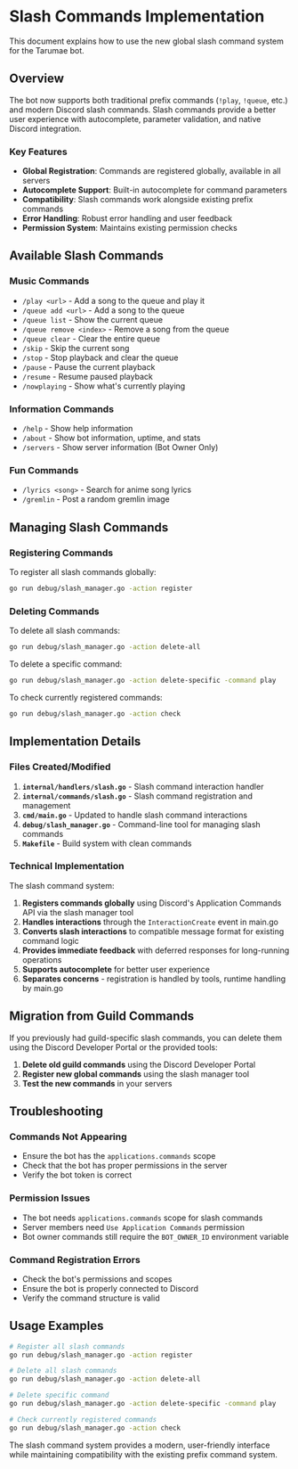 # Slash Commands Implementation

This document explains how to use the new global slash command system for the Tarumae bot.

## Overview

The bot now supports both traditional prefix commands (`!play`, `!queue`, etc.) and modern Discord slash commands. Slash commands provide a better user experience with autocomplete, parameter validation, and native Discord integration.

### Key Features

- **Global Registration**: Commands are registered globally, available in all servers
- **Autocomplete Support**: Built-in autocomplete for command parameters
- **Compatibility**: Slash commands work alongside existing prefix commands
- **Error Handling**: Robust error handling and user feedback
- **Permission System**: Maintains existing permission checks

## Available Slash Commands

### Music Commands
- `/play <url>` - Add a song to the queue and play it
- `/queue add <url>` - Add a song to the queue
- `/queue list` - Show the current queue
- `/queue remove <index>` - Remove a song from the queue
- `/queue clear` - Clear the entire queue
- `/skip` - Skip the current song
- `/stop` - Stop playback and clear the queue
- `/pause` - Pause the current playback
- `/resume` - Resume paused playback
- `/nowplaying` - Show what's currently playing

### Information Commands
- `/help` - Show help information
- `/about` - Show bot information, uptime, and stats
- `/servers` - Show server information (Bot Owner Only)

### Fun Commands
- `/lyrics <song>` - Search for anime song lyrics
- `/gremlin` - Post a random gremlin image

## Managing Slash Commands

### Registering Commands

To register all slash commands globally:

```bash
go run debug/slash_manager.go -action register
```

### Deleting Commands

To delete all slash commands:

```bash
go run debug/slash_manager.go -action delete-all
```

To delete a specific command:

```bash
go run debug/slash_manager.go -action delete-specific -command play
```

To check currently registered commands:

```bash
go run debug/slash_manager.go -action check
```

## Implementation Details

### Files Created/Modified

1. **`internal/handlers/slash.go`** - Slash command interaction handler
2. **`internal/commands/slash.go`** - Slash command registration and management
3. **`cmd/main.go`** - Updated to handle slash command interactions
4. **`debug/slash_manager.go`** - Command-line tool for managing slash commands
5. **`Makefile`** - Build system with clean commands

### Technical Implementation

The slash command system:

1. **Registers commands globally** using Discord's Application Commands API via the slash manager tool
2. **Handles interactions** through the `InteractionCreate` event in main.go
3. **Converts slash interactions** to compatible message format for existing command logic
4. **Provides immediate feedback** with deferred responses for long-running operations
5. **Supports autocomplete** for better user experience
6. **Separates concerns** - registration is handled by tools, runtime handling by main.go

## Migration from Guild Commands

If you previously had guild-specific slash commands, you can delete them using the Discord Developer Portal or the provided tools:

1. **Delete old guild commands** using the Discord Developer Portal
2. **Register new global commands** using the slash manager tool
3. **Test the new commands** in your servers

## Troubleshooting

### Commands Not Appearing
- Ensure the bot has the `applications.commands` scope
- Check that the bot has proper permissions in the server
- Verify the bot token is correct

### Permission Issues
- The bot needs `applications.commands` scope for slash commands
- Server members need `Use Application Commands` permission
- Bot owner commands still require the `BOT_OWNER_ID` environment variable

### Command Registration Errors
- Check the bot's permissions and scopes
- Ensure the bot is properly connected to Discord
- Verify the command structure is valid

## Usage Examples

```bash
# Register all slash commands
go run debug/slash_manager.go -action register

# Delete all slash commands
go run debug/slash_manager.go -action delete-all

# Delete specific command
go run debug/slash_manager.go -action delete-specific -command play

# Check currently registered commands
go run debug/slash_manager.go -action check
```

The slash command system provides a modern, user-friendly interface while maintaining compatibility with the existing prefix command system. 